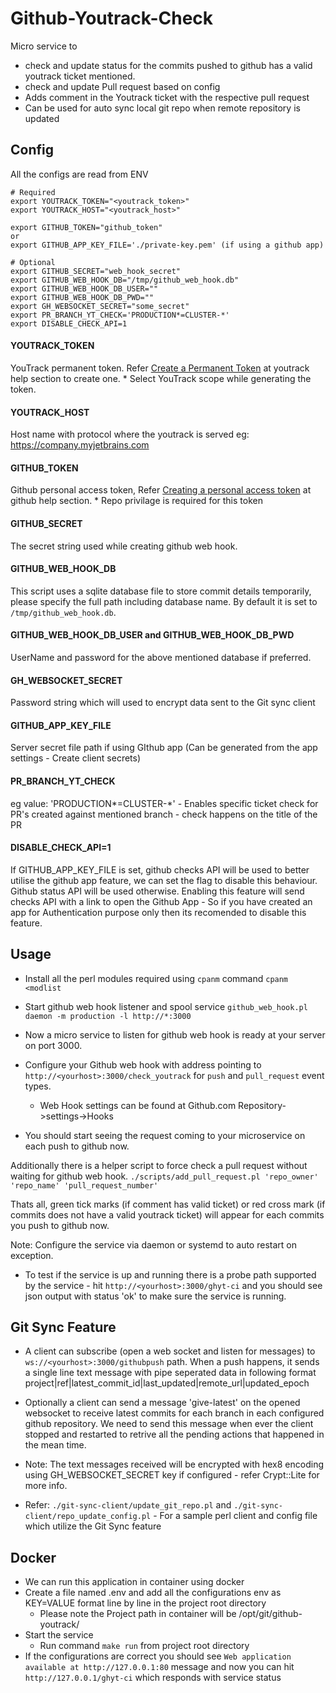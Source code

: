 # Github-Youtrack-Check
Micro service to
* check and update status for the commits pushed to github has a valid youtrack ticket mentioned.
* check and update Pull request based on config
* Adds comment in the Youtrack ticket with the respective pull request
* Can be used for auto sync local git repo when remote repository is updated

## Config
All the configs are read from ENV
```
# Required
export YOUTRACK_TOKEN="<youtrack_token>"
export YOUTRACK_HOST="<youtrack_host>"

export GITHUB_TOKEN="github_token"
or
export GITHUB_APP_KEY_FILE='./private-key.pem' (if using a github app)

# Optional
export GITHUB_SECRET="web_hook_secret"
export GITHUB_WEB_HOOK_DB="/tmp/github_web_hook.db"
export GITHUB_WEB_HOOK_DB_USER=""
export GITHUB_WEB_HOOK_DB_PWD=""
export GH_WEBSOCKET_SECRET="some_secret"
export PR_BRANCH_YT_CHECK='PRODUCTION*=CLUSTER-*'
export DISABLE_CHECK_API=1
```

#### YOUTRACK_TOKEN
YouTrack permanent token. Refer [Create a Permanent Token](https://www.jetbrains.com/help/youtrack/standalone/Manage-Permanent-Token.html#obtain-permanent-token) at youtrack help section to create one.
    * Select YouTrack scope while generating the token.
    
#### YOUTRACK_HOST
Host name with protocol where the youtrack is served eg: https://company.myjetbrains.com

#### GITHUB_TOKEN
Github personal access token, Refer [Creating a personal access token](https://help.github.com/en/articles/creating-a-personal-access-token-for-the-command-line) at github help section.
     * Repo privilage is required for this token
     
#### GITHUB_SECRET
The secret string used while creating github web hook.

#### GITHUB_WEB_HOOK_DB
This script uses a sqlite database file to store commit details temporarily, please specify the full path including database name. By default it is set to `/tmp/github_web_hook.db`.

#### GITHUB_WEB_HOOK_DB_USER and GITHUB_WEB_HOOK_DB_PWD
UserName and password for the above mentioned database if preferred.

#### GH_WEBSOCKET_SECRET
Password string which will used to encrypt data sent to the Git sync client

#### GITHUB_APP_KEY_FILE
Server secret file path if using GIthub app (Can be generated from the app settings - Create client secrets)

#### PR_BRANCH_YT_CHECK
eg value: 'PRODUCTION*=CLUSTER-*' - Enables specific ticket check for PR's created against mentioned branch - check happens on the title of the PR

#### DISABLE_CHECK_API=1
If GITHUB_APP_KEY_FILE is set, github checks API will be used to better utilise the github app feature, we can set the flag to disable this behaviour. Github status API will be used otherwise. Enabling this feature will send checks API with a link to open the Github App - So if you have created an app for Authentication purpose only then its recomended to disable this feature.

## Usage
* Install all the perl modules required using `cpanm` command
`cpanm <modlist`

* Start github web hook listener and spool service
`github_web_hook.pl daemon -m production -l http://*:3000`

* Now a micro service to listen for github web hook is ready at your server on port 3000.
* Configure your Github web hook with address pointing to `http://<yourhost>:3000/check_youtrack` for `push` and `pull_request` event types.
    * Web Hook settings can be found at Github.com Repository->settings->Hooks
* You should start seeing the request coming to your microservice on each push to github now.

Additionally there is a helper script to force check a pull request without waiting for github web hook.
`./scripts/add_pull_request.pl 'repo_owner' 'repo_name' 'pull_request_number'`

Thats all, green tick marks (if comment has valid ticket) or red cross mark (if commits does not have a valid youtrack ticket) will appear for each commits you push to github now.

Note: Configure the service via daemon or systemd to auto restart on exception.

* To test if the service is up and running there is a probe path supported by the service - hit `http://<yourhost>:3000/ghyt-ci` and you should see json output with status 'ok' to make sure the service is running.

## Git Sync Feature
* A client can subscribe (open a web socket and listen for messages) to `ws://<yourhost>:3000/githubpush` path. When a push happens, it sends a single line text message with pipe seperated data in following format
project|ref|latest_commit_id|last_updated|remote_url|updated_epoch

* Optionally a client can send a message 'give-latest' on the opened websocket to receive latest commits for each branch in each configured github repository. We need to send this message when ever the client stopped and restarted to retrive all the pending actions that happened in the mean time.

* Note: The text messages received will be encrypted with hex8 encoding using GH_WEBSOCKET_SECRET key if configured - refer Crypt::Lite for more info.

* Refer: `./git-sync-client/update_git_repo.pl` and `./git-sync-client/repo_update_config.pl` - For a sample perl client and config file which utilize the Git Sync feature

## Docker
* We can run this application in container using docker
* Create a file named .env and add all the configurations env as KEY=VALUE format line by line in the project root directory
    * Please note the Project path in container will be /opt/git/github-youtrack/
* Start the service
    * Run command `make run` from project root directory
* If the configurations are correct you should see `Web application available at http://127.0.0.1:80` message and now you can hit `http://127.0.0.1/ghyt-ci` which responds with service status

